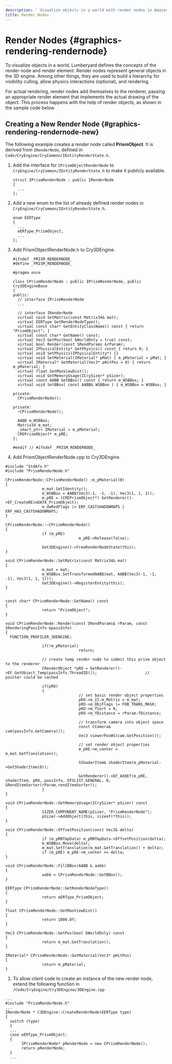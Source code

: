 ```yaml
---
description: ' Visualize objects in a world with render nodes in Amazon Lumberyard. '
title: Render Nodes
---
```

# Render Nodes {#graphics-rendering-rendernode}

To visualize objects in a world, Lumberyard defines the concepts of the render node and render element\. Render nodes represent general objects in the 3D engine\. Among other things, they are used to build a hierarchy for visibility culling, allow physics interactions \(optional\), and rendering\.

For actual rendering, render nodes add themselves to the renderer, passing an appropriate render element that implements the actual drawing of the object\. This process happens with the help of render objects, as shown in the sample code below

## Creating a New Render Node {#graphics-rendering-rendernode-new}

The following example creates a render node called **PrismObject**\. It is derived from `IRenderNode`, defined in `Code/CryEngine/CryCommon/IEntityRenderState.h`\.

1. Add the interface for `IPrismObjectRenderNode` to `CryEngine/CryCommon/IEntityRenderState.h` to make it publicly available\.

   ```
   struct IPrismRenderNode : public IRenderNode
   {
   	 ...
   };
   ```

1. Add a new enum to the list of already defined render nodes in `CryEngine/CryCommon/IEntityRenderState.h`\.

   ```
   enum EERType
   {
   	 ...
   	 eERType_PrismObject,
   	 ...
   };
   ```

1. Add PrismObjectRenderNode\.h to Cry3DEngine\.

   ```
   #ifndef _PRISM_RENDERNODE_
   #define _PRISM_RENDERNODE_

   #pragma once

   class CPrismRenderNode : public IPrismRenderNode, public Cry3DEngineBase
   {
   public:
   	 // interface IPrismRenderNode
   	 ...

   	 // interface IRenderNode
   	 virtual void SetMatrix(const Matrix34& mat);
   	 virtual EERType GetRenderNodeType();
   	 virtual const char* GetEntityClassName() const { return "PrismObject"; }
   	 virtual const char* GetName() const;
   	 virtual Vec3 GetPos(bool bWorldOnly = true) const;
   	 virtual bool Render(const SRendParams &rParam);
   	 virtual IPhysicalEntity* GetPhysics() const { return 0; }
   	 virtual void SetPhysics(IPhysicalEntity*) {}
   	 virtual void SetMaterial(IMaterial* pMat) { m_pMaterial = pMat; }
   	 virtual IMaterial* GetMaterial(Vec3* pHitPos = 0) { return m_pMaterial; }
   	 virtual float GetMaxViewDist();
   	 virtual void GetMemoryUsage(ICrySizer* pSizer);
   	 virtual const AABB GetBBox() const { return m_WSBBox; }
   	 virtual void SetBBox( const AABB& WSBBox ) { m_WSBBox = WSBBox; }

   private:
   	 CPrismRenderNode();

   private:
   	 ~CPrismRenderNode();

   	 AABB m_WSBBox;
   	 Matrix34 m_mat;
   	 _smart_ptr< IMaterial > m_pMaterial;
   	 CREPrismObject* m_pRE;
   };

   #endif // #ifndef _PRISM_RENDERNODE_
   ```

1.  Add PrismObjectRenderNode\.cpp to Cry3DEngine\.

   ```
   #include "StdAfx.h"
   #include "PrismRenderNode.h"

   CPrismRenderNode::CPrismRenderNode() :m_pMaterial(0)
   {
                   m_mat.SetIdentity();
                   m_WSBBox = AABB(Vec3(-1, -1, -1), Vec3(1, 1, 1));
                   m_pRE = (CREPrismObject*) GetRenderer()->EF_CreateRE(eDATA_PrismObject);
                   m_dwRndFlags |= ERF_CASTSHADOWMAPS | ERF_HAS_CASTSHADOWMAPS;
   }

   CPrismRenderNode::~CPrismRenderNode()
   {
                   if (m_pRE)
                                   m_pRE->Release(false);

                   Get3DEngine()->FreeRenderNodeState(this);
   }

   void CPrismRenderNode::SetMatrix(const Matrix34& mat)
   {
                   m_mat = mat;
                   m_WSBBox.SetTransformedAABB(mat, AABB(Vec3(-1, -1, -1), Vec3(1, 1, 1)));
                   Get3DEngine()->RegisterEntity(this);
   }


   const char* CPrismRenderNode::GetName() const
   {
                   return "PrismObject";
   }

   void CPrismRenderNode::Render(const SRendParams& rParam, const SRenderingPassInfo &passInfo)
   {
     FUNCTION_PROFILER_3DENGINE;

                   if(!m_pMaterial)
                                   return;

                   // create temp render node to submit this prism object to the renderer
                   CRenderObject *pRO = GetRenderer()->EF_GetObject_Temp(passInfo.ThreadID());                     // pointer could be cached

                   if(pRO)
                   {
                                   // set basic render object properties
                                   pRO->m_II.m_Matrix = m_mat;
                                   pRO->m_ObjFlags |= FOB_TRANS_MASK;
                                   pRO->m_fSort = 0;
                                   pRO->m_fDistance = rParam.fDistance;

                                   // transform camera into object space
                                   const CCamera& cam(passInfo.GetCamera());
                                   Vec3 viewerPosWS(cam.GetPosition());

                                   // set render object properties
                                   m_pRE->m_center = m_mat.GetTranslation();

                                   SShaderItem& shaderItem(m_pMaterial->GetShaderItem(0));

                                   GetRenderer()->EF_AddEf(m_pRE, shaderItem, pRO, passInfo, EFSLIST_GENERAL, 0, SRendItemSorter(rParam.rendItemSorter));
                   }
   }

   void CPrismRenderNode::GetMemoryUsage(ICrySizer* pSizer) const
   {
                   SIZER_COMPONENT_NAME(pSizer, "PrismRenderNode");
                   pSizer->AddObject(this, sizeof(*this));
   }

   void CPrismRenderNode::OffsetPosition(const Vec3& delta)
   {
                   if (m_pRNTmpData) m_pRNTmpData->OffsetPosition(delta);
                   m_WSBBox.Move(delta);
                   m_mat.SetTranslation(m_mat.GetTranslation() + delta);
                   if (m_pRE) m_pRE->m_center += delta;
   }

   void CPrismRenderNode::FillBBox(AABB & aabb)
   {
                   aabb = CPrismRenderNode::GetBBox();
   }

   EERType CPrismRenderNode::GetRenderNodeType()
   {
                   return eERType_PrismObject;
   }

   float CPrismRenderNode::GetMaxViewDist()
   {
                   return 1000.0f;
   }

   Vec3 CPrismRenderNode::GetPos(bool bWorldOnly) const
   {
                   return m_mat.GetTranslation();
   }

   IMaterial* CPrismRenderNode::GetMaterial(Vec3* pHitPos)
   {
                   return m_pMaterial;
   }
   ```

1.  To allow client code to create an instance of the new render node, extend the following function in `/Code/CryEngine/Cry3DEngine/3DEngine.cpp`

   ```
   ...
   #include "PrismRenderNode.h"
   ...
   IRenderNode * C3DEngine::CreateRenderNode(EERType type)
   {
   	 switch (type)
   	 {
   	 ...
   	 case eERType_PrismObject:
   	 {
   		  IPrismRenderNode* pRenderNode = new CPrismRenderNode();
   		  return pRenderNode;
   	 }
   	 ...
   ```